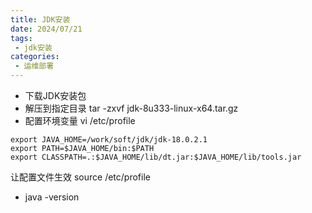 ```yaml
---
title: JDK安装
date: 2024/07/21
tags:
 - jdk安装
categories:
 - 运维部署
---
```



- 下载JDK安装包
- 解压到指定目录
tar -zxvf jdk-8u333-linux-x64.tar.gz
- 配置环境变量
vi /etc/profile

```
export JAVA_HOME=/work/soft/jdk/jdk-18.0.2.1
export PATH=$JAVA_HOME/bin:$PATH
export CLASSPATH=.:$JAVA_HOME/lib/dt.jar:$JAVA_HOME/lib/tools.jar 
```
让配置文件生效
source /etc/profile

- java -version


